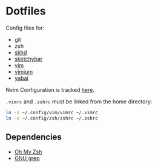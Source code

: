 # Dotfiles

Config files for:

- git
- zsh
- [skhd](https://github.com/koekeishiya/skhd)
- [sketchybar](https://github.com/felixkratz/sketchybar)
- [vim](https://www.vim.org)
- [vimium](https://github.com/philc/vimium)
- [yabai](https://github.com/koekeishiya/yabai)

Nvim Configuration is tracked [here](https://github.com/le4ker/NvMegaChad).

`.vimrc` and `.zshrc` must be linked from the home directory:

```bash
ln -s ~/.config/vim/vimrc ~/.vimrc
ln -s ~/.config/zsh/zshrc ~/.zshrc
```

## Dependencies

- [Oh My Zsh](https://ohmyz.sh)
- [GNU grep](https://www.gnu.org/software/grep/)
